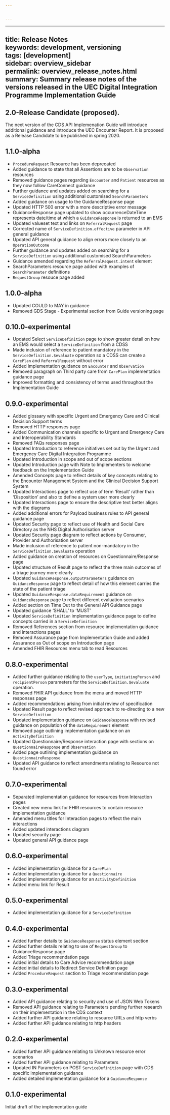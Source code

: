 ```yaml
---


---
```


<hr>
<h2 id="title-release-noteskeywords-development-versioningtags-developmentsidebar-overview_sidebarpermalink-overview_release_notes.htmlsummary-summary-release-notes-of-the-versions-released-in-the-uec-digital-integration-programme-implementation-guide">title: Release Notes<br>
keywords: development, versioning<br>
tags: [development]<br>
sidebar: overview_sidebar<br>
permalink: overview_release_notes.html<br>
summary: Summary release notes of the versions released in the UEC Digital Integration Programme Implementation Guide</h2>
<h2 id="release-candidate-proposed.">2.0-Release Candidate (proposed).</h2>
<p>The next version of the CDS API Implemenation Guide will introduce additional guidance and introduce the UEC Encounter Report. It is proposed as a Release Candidate to be published in spring 2020.</p>
<h2 id="alpha">1.1.0-alpha</h2>
<ul>
<li><code>ProcedureRequest</code> Resource has been deprecated</li>
<li>Added guidance to state that all Assertions are to be <code>Observation</code> resources</li>
<li>Removed guidance pages regarding <code>Encounter</code> and <code>Patient</code> resources as they now follow CareConnect guidance</li>
<li>Further guidance and updates added on searching for a <code>ServiceDefinition</code> using additional customised <code>SearchParameters</code></li>
<li>Added guidance on usage to the GuidanceResponse page</li>
<li>Updated HTTP 500 error with a more descriptive error message</li>
<li>GuidanceResponse page updated to show occurrenceDateTime represents date/time at which a <code>GuidanceResponse</code> is returned to an EMS</li>
<li>Updated valueset text and links on <code>ReferralRequest</code> page</li>
<li>Corrected name of <code>ServiceDefinition.effective</code> parameter in API general guidance</li>
<li>Updated API general guidance to align errors more closely to an <code>OperationOutcome</code></li>
<li>Further guidance and updates added on searching for a <code>ServiceDefinition</code> using additional customised SearchParameters</li>
<li>Guidance amended regarding the <code>ReferralRequest.intent</code> element</li>
<li>SearchParameters resource page added with examples of <code>SearchParameter</code> definitions</li>
<li><code>RequestGroup</code> resouce page added</li>
</ul>
<h2 id="alpha-1">1.0.0-alpha</h2>
<ul>
<li>Updated COULD to MAY in guidance</li>
<li>Removed GDS Stage - Experimental section from Guide versioning page</li>
</ul>
<h2 id="experimental">0.10.0-experimental</h2>
<ul>
<li>Updated Select <code>ServiceDefinition</code> page to show greater detail on how an EMS would select a <code>ServiceDefinition</code> from a CDSS</li>
<li>Made inclusion of reference to patient mandatory in the <code>ServiceDefinition.$evaluate</code> operation so a CDSS can create a <code>CarePlan</code> and <code>ReferralRequest</code> without error</li>
<li>Added implementation guidance on <code>Encounter</code> and <code>Observation</code></li>
<li>Removed paragraph on Third party care from <code>CarePlan</code> implementation guidance page</li>
<li>Improved formatting and consistency of terms used throughout the Implementation Guide</li>
</ul>
<h2 id="experimental-1">0.9.0-experimental</h2>
<ul>
<li>Added glossary with specific Urgent and Emergency Care and Clinical Decision Support terms</li>
<li>Removed HTTP responses page</li>
<li>Added Communication channels specific to Urgent and Emergency Care and Interoperability Standards</li>
<li>Removed FAQs responses page</li>
<li>Updated Introduction to reference initiatives set out by the Urgent and Emergency Care Digital Integration Programme</li>
<li>Updated Introduction in scope and out of scope sections</li>
<li>Updated Introduction page with Note to Implementers to welcome feedback on the Implementation Guide</li>
<li>Amended Concepts page to reflect details of key concepts relating to the Encounter Management System and the Clinical Decision Support System</li>
<li>Updated Interactions page to reflect use of term ‘Result’ rather than ‘Disposition’ and also to define a system user more clearly</li>
<li>Updated Interactions page to ensure the descriptive text better aligns with the diagrams</li>
<li>Added additional errors for Payload business rules to API general guidance page</li>
<li>Updated Security page to reflect use of Health and Social Care Directory as the NHS Digital Authorisation server</li>
<li>Updated Security page diagram to reflect actions by Consumer, Provider and Authorisation server</li>
<li>Made inclusion of reference to patient non-mandatory in the <code>ServiceDefinition.$evaluate</code> operation</li>
<li>Added guidance on creation of resources on Questionnaire/Response page</li>
<li>Updated structure of Result page to reflect the three main outcomes of a triage journey more clearly</li>
<li>Updated <code>GuidanceResponse.outputParameters</code> guidance on <code>GuidanceResponse</code> page to reflect detail of how this element carries the state of the patient triage</li>
<li>Updated <code>GuidanceResponse.dataRequirement</code> guidance on <code>GuidanceResponse</code> page to reflect different evaluation scenarios</li>
<li>Added section on Time Out to the General API Guidance page</li>
<li>Updated guidance ‘SHALL’ to ‘MUST’</li>
<li>Updated <code>ServiceDefinition</code> implementation guidance page to define concepts carried in a <code>ServiceDefinition</code></li>
<li>Removed References section from resource implementation guidance and interactions pages</li>
<li>Removed Assurance page from Implementation Guide and added Assurance as Out of scope on Introduction page</li>
<li>Amended FHIR Resources menu tab to read Resources</li>
</ul>
<h2 id="experimental-2">0.8.0-experimental</h2>
<ul>
<li>Added further guidance relating to the <code>userType</code>, <code>initiatingPerson</code> and <code>recipientPerson</code> parameters for the <code>ServiceDefinition.$evaluate</code> operation.</li>
<li>Removed FHIR API guidance from the menu and moved HTTP responses page</li>
<li>Added recommendations arising from initial review of specification</li>
<li>Updated Result page to reflect revised approach to re-directing to a new <code>ServiceDefinition</code></li>
<li>Updated implementation guidance on <code>GuidanceResponse</code> with revised guidance on population of the <code>dataRequirement</code> element</li>
<li>Removed page outlining implementation guidance on an <code>ActivityDefinition</code></li>
<li>Updated Questionnaire/Response interaction page with sections on <code>QuestionnaireResponse</code> and <code>Observation</code></li>
<li>Added page outlining implementation guidance on <code>QuestionnaireResponse</code></li>
<li>Updated API guidance to reflect amendments relating to Resource not found error</li>
</ul>
<h2 id="experimental-3">0.7.0-experimental</h2>
<ul>
<li>Separated implementation guidance for resources from Interaction pages</li>
<li>Created new menu link for FHIR resources to contain resource implementation guidance</li>
<li>Amended menu titles for Interaction pages to reflect the main interactions</li>
<li>Added updated interactions diagram</li>
<li>Updated security page</li>
<li>Updated general API guidance page</li>
</ul>
<h2 id="experimental-4">0.6.0-experimental</h2>
<ul>
<li>Added implementation guidance for a <code>CarePlan</code></li>
<li>Added implementation guidance for a <code>Questionnaire</code></li>
<li>Added implementation guidance for an <code>ActivityDefinition</code></li>
<li>Added menu link for Result</li>
</ul>
<h2 id="experimental-5">0.5.0-experimental</h2>
<ul>
<li>Added implementation guidance for a <code>ServiceDefinition</code></li>
</ul>
<h2 id="experimental-6">0.4.0-experimental</h2>
<ul>
<li>Added further details to <code>GuidanceResponse</code> status element section</li>
<li>Added further details relating to use of <code>RequestGroup</code> to GuidanceResponse page</li>
<li>Added Triage recommendation page</li>
<li>Added initial details to Care Advice recommendation page</li>
<li>Added initial details to Redirect Service Definition page</li>
<li>Added <code>ProcedureRequest</code> section to Triage recommendation page</li>
</ul>
<h2 id="experimental-7">0.3.0-experimental</h2>
<ul>
<li>Added API guidance relating to security and use of JSON Web Tokens</li>
<li>Removed API guidance relating to Parameters pending further research on their implementation in the CDS context</li>
<li>Added further API guidance relating to resource URLs and http verbs</li>
<li>Added further API guidance relating to http headers</li>
</ul>
<h2 id="experimental-8">0.2.0-experimental</h2>
<ul>
<li>Added further API guidance relating to Unknown resource error scenarios</li>
<li>Added further API guidance relating to Parameters</li>
<li>Updated IN Parameters on POST <code>ServiceDefinition</code> page with CDS specific implementation guidance</li>
<li>Added detailed implementation guidance for a <code>GuidanceResponse</code></li>
</ul>
<h2 id="experimental-9">0.1.0-experimental</h2>
<p>Initial draft of the implementation guide</p>


